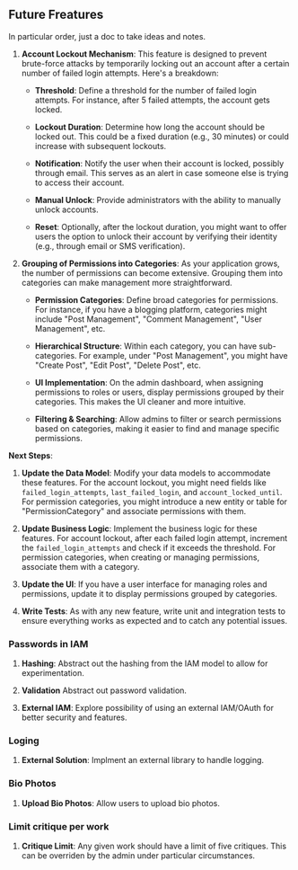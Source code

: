 ## Future Freatures

In particular order, just a doc to take ideas and notes.


1. **Account Lockout Mechanism**:
    This feature is designed to prevent brute-force attacks by temporarily locking out an account after a certain number of failed login attempts. Here's a breakdown:

    - **Threshold**: Define a threshold for the number of failed login attempts. For instance, after 5 failed attempts, the account gets locked.

    - **Lockout Duration**: Determine how long the account should be locked out. This could be a fixed duration (e.g., 30 minutes) or could increase with subsequent lockouts.

    - **Notification**: Notify the user when their account is locked, possibly through email. This serves as an alert in case someone else is trying to access their account.

    - **Manual Unlock**: Provide administrators with the ability to manually unlock accounts.

    - **Reset**: Optionally, after the lockout duration, you might want to offer users the option to unlock their account by verifying their identity (e.g., through email or SMS verification).

1. **Grouping of Permissions into Categories**:
    As your application grows, the number of permissions can become extensive. Grouping them into categories can make management more straightforward.

    - **Permission Categories**: Define broad categories for permissions. For instance, if you have a blogging platform, categories might include "Post Management", "Comment Management", "User Management", etc.

    - **Hierarchical Structure**: Within each category, you can have sub-categories. For example, under "Post Management", you might have "Create Post", "Edit Post", "Delete Post", etc.

    - **UI Implementation**: On the admin dashboard, when assigning permissions to roles or users, display permissions grouped by their categories. This makes the UI cleaner and more intuitive.

    - **Filtering & Searching**: Allow admins to filter or search permissions based on categories, making it easier to find and manage specific permissions.

**Next Steps**:
1. **Update the Data Model**: Modify your data models to accommodate these features. For the account lockout, you might need fields like `failed_login_attempts`, `last_failed_login`, and `account_locked_until`. For permission categories, you might introduce a new entity or table for "PermissionCategory" and associate permissions with them.

1. **Update Business Logic**: Implement the business logic for these features. For account lockout, after each failed login attempt, increment the `failed_login_attempts` and check if it exceeds the threshold. For permission categories, when creating or managing permissions, associate them with a category.

1. **Update the UI**: If you have a user interface for managing roles and permissions, update it to display permissions grouped by categories.

1. **Write Tests**: As with any new feature, write unit and integration tests to ensure everything works as expected and to catch any potential issues.

### Passwords in IAM

1. **Hashing**: Abstract out the hashing from the IAM model to allow for experimentation.

1. **Validation** Abstract out password validation.

1. **External IAM**: Explore possibility of using an external IAM/OAuth for better security and features.

### Loging

1. **External Solution**: Implment an external library to handle logging.

### Bio Photos

1. **Upload Bio Photos**: Allow users to upload bio photos.

### Limit critique per work

1. **Critique Limit**: Any given work should have a limit of five critiques. This can be overriden by the admin under particular circumstances.
